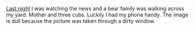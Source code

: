 <a href="https://www.youtube.com/watch?v=anTSD3VT8l4">Last night</a> I was watching the news and a bear family was walking across my yard. Mother and three cubs. Luckily I had my phone handy. The image is dull because the picture was taken through a dirty window. 
